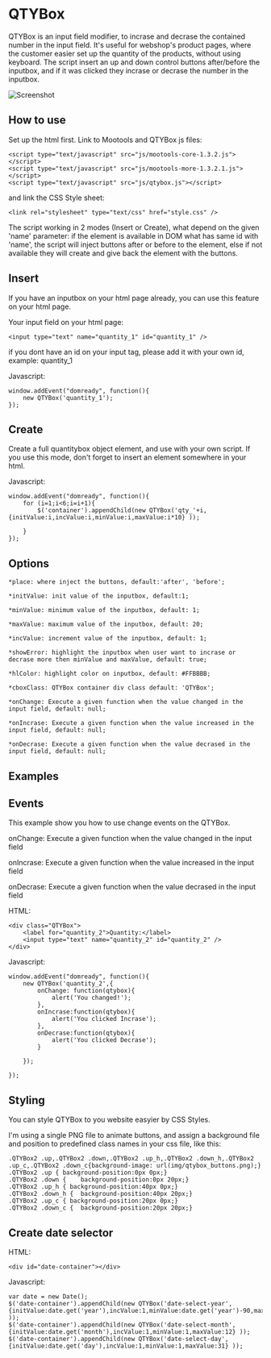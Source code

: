 QTYBox
===========

QTYBox is an input field modifier, to incrase and decrase the contained number in the input field. It's useful for webshop's product pages, where the customer easier set up the quantity of the products, without using keyboard. The script insert an up and down control buttons after/before the inputbox, and if it was clicked they incrase or decrase the number in the inputbox.

![Screenshot](http://img827.imageshack.us/img827/8080/screenshotmootools.jpg)

How to use
----------

Set up the html first. Link to Mootools and QTYBox js files:

	<script type="text/javascript" src="js/mootools-core-1.3.2.js"></script>
	<script type="text/javascript" src="js/mootools-more-1.3.2.1.js"></script>
	<script type="text/javascript" src="js/qtybox.js"></script>

and link the CSS Style sheet:

	<link rel="stylesheet" type="text/css" href="style.css" />

The script working in 2 modes (Insert or Create), what depend on the given 'name' parameter: if the element is available in DOM what has same id with 'name', the script will inject buttons after or before to the element, else if not available they will create and give back the element with the buttons.

Insert 
----------

If you have an inputbox on your html page already, you can use this feature on your html page.

Your input field on your html page:

	<input type="text" name="quantity_1" id="quantity_1" />

if you dont have an id on your input tag, please add it with your own id, example: quantity_1


Javascript:

	window.addEvent("domready", function(){ 
		new QTYBox('quantity_1');
	});


Create 
----------

Create a full quantitybox object element, and use with your own script. If you use this mode, don't forget to insert an element somewhere in your html.

Javascript:
	
	window.addEvent("domready", function(){ 
		for (i=1;i<6;i=i+1){
			$('container').appendChild(new QTYBox('qty_'+i,{initValue:i,incValue:i,minValue:i,maxValue:i*10} )); 

		}
	});

Options 
----------

	*place: where inject the buttons, default:'after', 'before';

	*initValue: init value of the inputbox, default:1;

	*minValue: minimum value of the inputbox, default: 1;

	*maxValue: maximum value of the inputbox, default: 20;

	*incValue: increment value of the inputbox, default: 1;

	*showError: highlight the inputbox when user want to incrase or decrase more then minValue and maxValue, default: true;

	*hlColor: highlight color on inputbox, default: #FFBBBB;

	*cboxClass: QTYBox container div class default: 'QTYBox';

	*onChange: Execute a given function when the value changed in the input field, default: null;

	*onIncrase: Execute a given function when the value increased in the input field, default: null;

	*onDecrase: Execute a given function when the value decrased in the input field, default: null;



Examples
----------

Events
----------

This example show you how to use change events on the QTYBox. 

onChange: Execute a given function when the value changed in the input field

onIncrase: Execute a given function when the value increased in the input field

onDecrase: Execute a given function when the value decrased in the input field



HTML:

	<div class="QTYBox">
		<label for="quantity_2">Quantity:</label>
		<input type="text" name="quantity_2" id="quantity_2" />
	</div>

Javascript:

	window.addEvent("domready", function(){ 
		new QTYBox('quantity_2',{
			onChange: function(qtybox){
				alert('You changed!');
			},
			onIncrase:function(qtybox){
				alert('You clicked Incrase');
			},
			onDecrase:function(qtybox){
				alert('You clicked Decrase');
			} 

		});

	});


Styling
----------

You can style QTYBox to you website easyier by CSS Styles.

I'm using a single PNG file to animate buttons, and assign a background file and position to predefined class names in your css file, like this:

	.QTYBox2 .up,.QTYBox2 .down,.QTYBox2 .up_h,.QTYBox2 .down_h,.QTYBox2 .up_c,.QTYBox2 .down_c{background-image: url(img/qtybox_buttons.png);}
	.QTYBox2 .up { background-position:0px 0px;}
	.QTYBox2 .down {	background-position:0px 20px;}
	.QTYBox2 .up_h { background-position:40px 0px;}
	.QTYBox2 .down_h {	background-position:40px 20px;}
	.QTYBox2 .up_c { background-position:20px 0px;}
	.QTYBox2 .down_c {	background-position:20px 20px;}


Create date selector
----------

HTML:

	<div id="date-container"></div>

Javascript:

	var date = new Date();
	$('date-container').appendChild(new QTYBox('date-select-year',{initValue:date.get('year'),incValue:1,minValue:date.get('year')-90,maxValue:date.get('year')} ));
	$('date-container').appendChild(new QTYBox('date-select-month',{initValue:date.get('month'),incValue:1,minValue:1,maxValue:12} ));
	$('date-container').appendChild(new QTYBox('date-select-day',{initValue:date.get('day'),incValue:1,minValue:1,maxValue:31} ));


